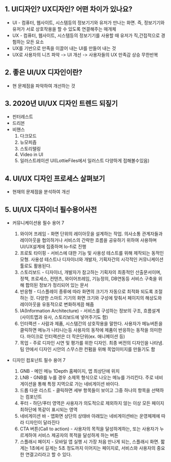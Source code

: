 ## 1. UI디자인? UX디자인? 어떤 차이가 있나요?
* UI - 컴퓨터, 웹사이트, 시스템등의 정보기기와 유저가 만나는 화면. 즉, 정보기기와 유저가 서로 상호작용을 할 수 있도록 연결해주는 매개체
* UX - 컴퓨터, 웹사이트, 시스템등의 정보기기를 사용할 때 유저가 직,간접적으로 경험하는 모든 요소
* UX를 기반으로 만족을 이끌어 내는 UI를 만들어 내는 것
* UX로 사용자의 니즈 파악 -> UI 개선 -> 사용자들의 UX 만족감 상승 무한반복

## 2. 좋은 UI/UX 디자인이란?
* 현 문제점을 파악하여 개선하는 것

## 3. 2020년 UI/UX 디자인 트렌드 되짚기
* 핀터레스트
* 드리븐
* 비핸스
  1. 다크모드
  2. 뉴모피즘
  3. 스토리텔링
  4. Video in UI
  5. 일러스트레이션 UI(LottieFiles에서 일러스트 다양하게 접해볼수있음)

## 4. UI/UX 디자인 프로세스 살펴보기
* 현재의 문제점을 분석하여 개선

## 5. UI/UX 디자이너 필수용어사전
* 커뮤니케이션용 필수 용어 7
  1. 와이어 프레임 - 화면 단위의 레이아웃을 설계하는 작업. 의사소통 관계자들과 레이아웃을 협의하거나 서비스의 간략한 흐름을 공유하기 위하여 사용하며 UI/UX설계에 집중하며 lo-fi로 진행
  2. 프로토 타이핑 - 서비스에 대한 기능 및 사용성 테스트를 위해 제작되는 동적인 모형. 사용성 테스트나 디자이너와 개발자, 기획자간의 시각적인 커뮤니케이션 툴로도 활용된다.
  3. 스토리보드 - 디자이너, 개발자가 참고하는 기획자의 최종적인 산출문서이며, 정책, 프로세스, 컨텐츠, 와이어프레임, 기능정의, DB연동등 서비스 구축을 위해 합의된 정보가 정리되어 있는 문서
  4. 반응형 - 디스플레이 종류에 따라 화면의 크기가 자동으로 최적화 되도록 조절하는 것. 다양한 스마트 기기의 화면 크기와 구성에 맞춰서 페이지의 해상도와 레이아웃을 유동적으로 변화하게끔 해줌
  5. IA(Information Architecture) - 서비스를 구성하는 정보의 구조, 흐름설계 (사이트맵과 유사, 스토리보드에 넣어주기도 함)
  6. 인터랙션 - 사람과 제품, 시스템간의 상호작용을 말한다. 사용자가 메뉴버튼을 클릭하면 메뉴가 나타나는등 사용자의 동작에 제품이 반응하는 동작을 의미한다. 마이크로 인터랙션은 더 작은단위(ex. 애니메이션 등)
  7. 목업 - 주로 디자인 시연 및 평가를 위한 디자인. 최종 버전의 디자인을 나타냄. 팀 안에서 디자인 시안의 스무스한 컨펌을 위해 목업이미지를 만들기도 함

* 디자인 컴포넌트 필수 용어 7
  1. GNB - 메인 메뉴 1Depth 홈페이지, 앱 최상단에 위치
  2. LNB - GNB를 누를 경우 소제목 형식으로 나오는 메뉴를 가리킨다. 주로 네비게이션을 통해 특정 지역으로 가는 네비게이션 바이다.
  3. 드롭 다운 리스트 - 클릭하면 세부 항목들이 보이고 그중 하나의 항목을 선택하는 컴포넌트
  4. 푸터 - 하단/푸터 영역은 사용자가 의도적으로 제외하지 않는 이상 모든 페이지 최하단에 똑같이 표시되는 영역
  5. 네비게이션 바 - 앱화면 상단의 상태바 아래있는 네비게이션바는 운영체제에 따라 디자인이 달라진다
  6. CTA 버튼(Call to action) - 사용자의 목적을 달성하게하는, 또는 사용자가 누르게하여 서비스 제공자의 목적을 달성하게 하는 버튼
  7. 스플래시 페이지 - 모바일 앱 실행 시 가장 처음 만나게 되는, 스플래시 화면. 짧게는 1초에서 길게는 5초 정도까지 이어지는 페이지로, 서비스와 사용자의 중요한 연결고리라고 할 수 있다.
